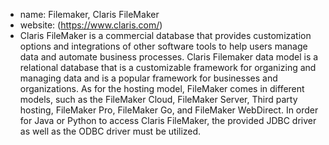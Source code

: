 * name: Filemaker, Claris FileMaker
* website: (https://www.claris.com/)
* Claris FileMaker is a commercial database that provides customization options and integrations of other software tools to help users manage data and automate business processes. Claris Filemaker data model is a relational database that is a customizable framework for organizing and managing data and is a popular framework for businesses and organizations. As for the hosting model, FileMaker comes in different models, such as the FileMaker Cloud, FileMaker Server, Third party hosting, FileMaker Pro, FileMaker Go, and FileMaker WebDirect. In order for Java or Python to access Claris FileMaker, the provided JDBC driver as well as the ODBC driver must be utilized.
